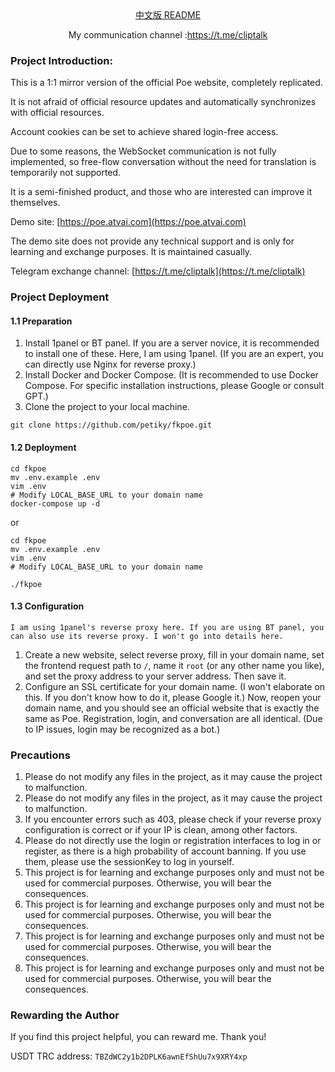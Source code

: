 <div align="center">
  <a href="readme_zh.md">中文版 README</a>
  </br>
  <p>My communication channel :<a href="https://t.me/cliptalk">https://t.me/cliptalk</a>
</div>

### Project Introduction:
This is a 1:1 mirror version of the official Poe website, completely replicated.

It is not afraid of official resource updates and automatically synchronizes with official resources.

Account cookies can be set to achieve shared login-free access.

Due to some reasons, the WebSocket communication is not fully implemented, so free-flow conversation without the need for translation is temporarily not supported.

It is a semi-finished product, and those who are interested can improve it themselves.

Demo site: [https://poe.atvai.com](https://poe.atvai.com)

The demo site does not provide any technical support and is only for learning and exchange purposes. It is maintained casually.

Telegram exchange channel: [https://t.me/cliptalk](https://t.me/cliptalk)

### Project Deployment
#### 1.1 Preparation
1. Install 1panel or BT panel. If you are a server novice, it is recommended to install one of these. Here, I am using 1panel. (If you are an expert, you can directly use Nginx for reverse proxy.)
2. Install Docker and Docker Compose. (It is recommended to use Docker Compose. For specific installation instructions, please Google or consult GPT.)
3. Clone the project to your local machine.
```shell
git clone https://github.com/petiky/fkpoe.git
```
#### 1.2 Deployment
```shell
cd fkpoe
mv .env.example .env
vim .env
# Modify LOCAL_BASE_URL to your domain name
docker-compose up -d
```
or
```shell
cd fkpoe
mv .env.example .env
vim .env
# Modify LOCAL_BASE_URL to your domain name

./fkpoe
```
#### 1.3 Configuration
`I am using 1panel's reverse proxy here. If you are using BT panel, you can also use its reverse proxy. I won't go into details here.`
1. Create a new website, select reverse proxy, fill in your domain name, set the frontend request path to `/`, name it `root` (or any other name you like), and set the proxy address to your server address. Then save it.
2. Configure an SSL certificate for your domain name. (I won't elaborate on this. If you don't know how to do it, please Google it.)
   Now, reopen your domain name, and you should see an official website that is exactly the same as Poe. Registration, login, and conversation are all identical. (Due to IP issues, login may be recognized as a bot.)

### Precautions
1. Please do not modify any files in the project, as it may cause the project to malfunction.
2. Please do not modify any files in the project, as it may cause the project to malfunction.
3. If you encounter errors such as 403, please check if your reverse proxy configuration is correct or if your IP is clean, among other factors.
4. Please do not directly use the login or registration interfaces to log in or register, as there is a high probability of account banning. If you use them, please use the sessionKey to log in yourself.
5. This project is for learning and exchange purposes only and must not be used for commercial purposes. Otherwise, you will bear the consequences.
6. This project is for learning and exchange purposes only and must not be used for commercial purposes. Otherwise, you will bear the consequences.
7. This project is for learning and exchange purposes only and must not be used for commercial purposes. Otherwise, you will bear the consequences.
8. This project is for learning and exchange purposes only and must not be used for commercial purposes. Otherwise, you will bear the consequences.

### Rewarding the Author
If you find this project helpful, you can reward me. Thank you!

USDT TRC address: `TBZdWC2y1b2DPLK6awnEfShUu7x9XRY4xp`
